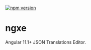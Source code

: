 [![npm version](https://badge.fury.io/js/%40novyk%2Fngxe.svg)](https://www.npmjs.com/@novyk/ngxe)

# ngxe

Angular 11.1+ JSON Translations Editor.
